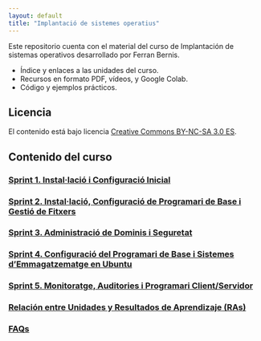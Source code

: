 ```yaml
---
layout: default
title: "Implantació de sistemes operatius"
---
```



Este repositorio cuenta con el material del curso de Implantación de sistemas operativos desarrollado por Ferran Bernis.

- Índice y enlaces a las unidades del curso.
- Recursos en formato PDF, vídeos, y Google Colab.
- Código y ejemplos prácticos.

## Licencia

El contenido está bajo licencia [Creative Commons BY-NC-SA 3.0 ES](LICENSE.md).

## Contenido del curso

### [Sprint 1. Instal·lació i Configuració Inicial](SP1/SP1.md)  
### [Sprint 2. Instal·lació, Configuració de Programari de Base i Gestió de Fitxers](SP2/SP2.md)  
### [Sprint 3.  Administració de Dominis i Seguretat](SP3/SP3.md)  
### [Sprint 4. Configuració del Programari de Base i Sistemes d’Emmagatzematge en Ubuntu](SP4/SP4.md)  
### [Sprint 5. Monitoratge, Auditories i Programari Client/Servidor](SP5/SP5.md)  

### [Relación entre Unidades y Resultados de Aprendizaje (RAs)](ras.md)  

### [FAQs](faqs/faqs.md)  
